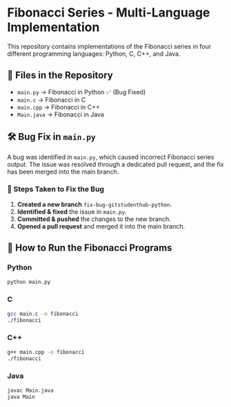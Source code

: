 # Fibonacci Series - Multi-Language Implementation

This repository contains implementations of the Fibonacci series in four different programming languages: Python, C, C++, and Java.

## 📌 Files in the Repository

- `main.py`  → Fibonacci in Python ✅ (Bug Fixed)
- `main.c`   → Fibonacci in C
- `main.cpp` → Fibonacci in C++
- `Main.java` → Fibonacci in Java

## 🛠 Bug Fix in `main.py`
A bug was identified in `main.py`, which caused incorrect Fibonacci series output. The issue was resolved through a dedicated pull request, and the fix has been merged into the main branch.

### 🔧 Steps Taken to Fix the Bug
1. **Created a new branch** `fix-bug-gitstudenthub-python`.
2. **Identified & fixed** the issue in `main.py`.
3. **Committed & pushed** the changes to the new branch.
4. **Opened a pull request** and merged it into the main branch.

## 🚀 How to Run the Fibonacci Programs
### Python
```sh
python main.py
```

### C
```sh
gcc main.c -o fibonacci
./fibonacci
```

### C++
```sh
g++ main.cpp -o fibonacci
./fibonacci
```

### Java
```sh
javac Main.java
java Main
```
